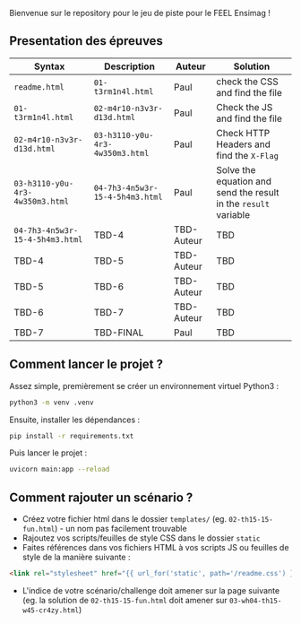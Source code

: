 Bienvenue sur le repository pour le jeu de piste pour le FEEL Ensimag !

## Presentation des épreuves

| Syntax      | Description | Auteur | Solution
| ----------- | ----------- | ----------- |  ----------- |
| `readme.html`      | `01-t3rm1n4l.html`       | Paul | check the CSS and find the file |
| `01-t3rm1n4l.html`   | `02-m4r10-n3v3r-d13d.html`        | Paul | Check the JS and find the file |
| `02-m4r10-n3v3r-d13d.html`   | `03-h3110-y0u-4r3-4w350m3.html`        | Paul | Check HTTP Headers and find the `X-Flag` |
| `03-h3110-y0u-4r3-4w350m3.html`   | `04-7h3-4n5w3r-15-4-5h4m3.html`        | Paul | Solve the equation and send the result in the `result` variable |
| `04-7h3-4n5w3r-15-4-5h4m3.html`   | TBD-4        | TBD-Auteur | TBD |
| TBD-4   | TBD-5        | TBD-Auteur | TBD |
| TBD-5   | TBD-6        | TBD-Auteur | TBD |
| TBD-6   | TBD-7        | TBD-Auteur | TBD |
| TBD-7   | TBD-FINAL       | Paul | TBD |

## Comment lancer le projet ?

Assez simple, premièrement se créer un environnement virtuel Python3 :

```bash
python3 -m venv .venv
```

Ensuite, installer les dépendances :

```bash
pip install -r requirements.txt
```

Puis lancer le projet :

```bash
uvicorn main:app --reload
```

## Comment rajouter un scénario ?

- Créez votre fichier html dans le dossier `templates/` (eg. `02-th15-15-fun.html`) - un nom pas facilement trouvable
- Rajoutez vos scripts/feuilles de style CSS dans le dossier `static`
- Faites références dans vos fichiers HTML à vos scripts JS ou feuilles de style de la manière suivante : 

```html
<link rel="stylesheet" href="{{ url_for('static', path='/readme.css') }}">
```

- L'indice de votre scénario/challenge doit amener sur la page suivante (eg. la solution de `02-th15-15-fun.html` doit amener sur `03-wh04-th15-w45-cr4zy.html`)
